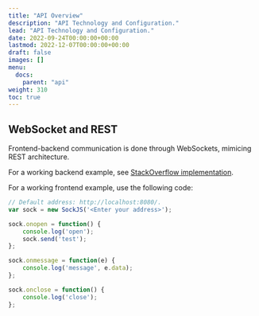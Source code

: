 ```yaml
---
title: "API Overview"
description: "API Technology and Configuration."
lead: "API Technology and Configuration."
date: 2022-09-24T00:00:00+00:00
lastmod: 2022-12-07T00:00:00+00:00
draft: false
images: []
menu:
  docs:
    parent: "api"
weight: 310
toc: true
---
```


## WebSocket and REST

Frontend-backend communication is done through WebSockets, 
mimicing REST architecture.

For a working backend example, see 
[StackOverflow implementation](https://stackoverflow.com/questions/27158106/websocket-with-sockjs-spring-4-but-without-stomp).

For a working frontend example, use the following code:

```javascript
// Default address: http://localhost:8080/.
var sock = new SockJS('<Enter your address>');

sock.onopen = function() {
    console.log('open');
    sock.send('test');
};

sock.onmessage = function(e) {
    console.log('message', e.data);
};

sock.onclose = function() {
    console.log('close');
};
```
